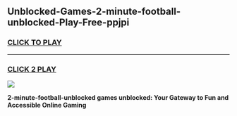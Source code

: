 
## Unblocked-Games-2-minute-football-unblocked-Play-Free-ppjpi
<h3>
<a href="https://premium76.site?title=2-minute-football-unblocked&ref=19M">CLICK TO PLAY</a></h3>
<hr>

<h3>
<a href="https://premium76.site?title=2-minute-football-unblocked&ref=19M">CLICK 2 PLAY</a>
  
</h3>

<a href="https://premium76.site?title=2-minute-football-unblocked&ref=19M"><img src="https://clearcache.store/games.png"></a>


**2-minute-football-unblocked games unblocked: Your Gateway to Fun and Accessible Online Gaming**
